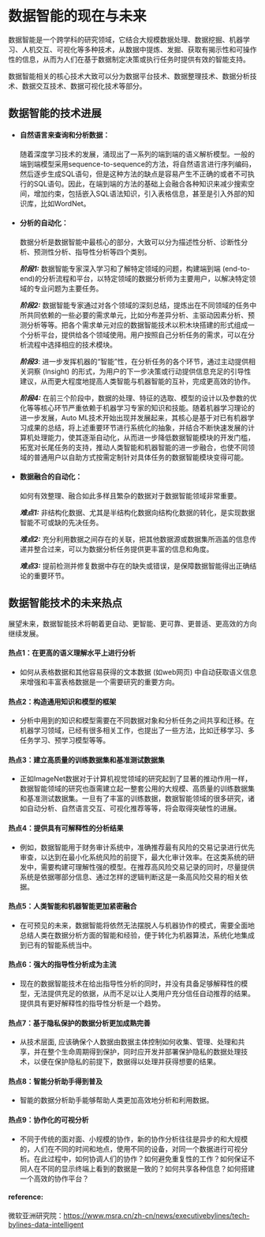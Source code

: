 # 数据智能的现在与未来

数据智能是一个跨学科的研究领域，它结合大规模数据处理、数据挖掘、机器学习、人机交互、可视化等多种技术，从数据中提炼、发掘、获取有揭示性和可操作性的信息，从而为人们在基于数据制定决策或执行任务时提供有效的智能支持。

数据智能相关的核心技术大致可以分为数据平台技术、数据整理技术、数据分析技术、数据交互技术、数据可视化技术等部分。

## 数据智能的技术进展

- #### **自然语言来查询和分析数据**：

  随着深度学习技术的发展，涌现出了一系列的端到端的语义解析模型。一般的端到端模型采用sequence-to-sequence的方法，将自然语言进行序列编码，然后逐步生成SQL语句，但是这种方法的缺点是容易产生不正确的或者不可执行的SQL语句。因此，在端到端的方法的基础上会融合各种知识来减少搜索空间，增加约束，包括嵌入SQL语法知识，引入表格信息，甚至是引入外部的知识库，比如WordNet。

- #### **分析的自动化**：

  数据分析是数据智能中最核心的部分，大致可以分为描述性分析、诊断性分析、预测性分析、指导性分析等四个类别。

  ***阶段1:***	数据智能专家深入学习和了解特定领域的问题，构建端到端 (end-to-end)的分析流程和平台，以特定领域的数据分析师为主要用户，以解决特定领域的专业问题为主要任务。

  ***阶段2:***	数据智能专家通过对各个领域的深刻总结，提炼出在不同领域的任务中所共同依赖的一些必要的需求单元，比如分布差异分析、主驱动因素分析、预测分析等等。把各个需求单元对应的数据智能技术以积木块搭建的形式组成一个分析平台，提供给各个领域使用。用户按照自己分析任务的需求，可以在分析流程中选择相应的技术模块。

  ***阶段3***:	进一步发挥机器的“智能”性，在分析任务的各个环节，通过主动提供相关洞察 (Insight) 的形式，为用户的下一步决策或行动提供信息充足的引导性建议，从而更大程度地提高人类智能与机器智能的互补，完成更高效的协作。

  ***阶段4:***	在前三个阶段中，数据的处理、特征的选取、模型的设计以及参数的优化等等核心环节严重依赖于机器学习专家的知识和技能。随着机器学习理论的进一步发展，Auto ML技术开始出现并发展起来，其核心是基于对已有机器学习成果的总结，将上述重要环节进行系统化的抽象，并结合不断快速发展的计算机处理能力，使其逐渐自动化，从而进一步降低数据智能模块的开发门槛，拓宽对长尾任务的支持，推动人类智能和机器智能的进一步融合，也使不同领域的普通用户以自助方式按需定制针对具体任务的数据智能模块变得可能。

- #### **数据融合的自动化**：

  如何有效整理、融合如此多样且繁杂的数据对于数据智能领域非常重要。

  ***难点1:***	非结构化数据、尤其是半结构化数据向结构化数据的转化，是实现数据智能不可或缺的先决任务。

  ***难点2:***	充分利用数据之间存在的关联，把其他数据源或数据集所涵盖的信息传递并整合过来，可以为数据分析任务提供更丰富的信息和角度。

  ***难点3:***	提前检测并修复数据中存在的缺失或错误，是保障数据智能得出正确结论的重要环节。



## 数据智能技术的未来热点

展望未来，数据智能技术将朝着更自动、更智能、更可靠、更普适、更高效的方向继续发展。

#### 热点1：在更高的语义理解水平上进行分析

- 如何从表格数据和其他容易获得的文本数据 (如web网页) 中自动获取语义信息来增强和丰富表格数据是一个需要研究的重要方向。

#### 热点2：构造通用知识和模型的框架

- 分析中用到的知识和模型需要在不同数据对象和分析任务之间共享和迁移。在机器学习领域，已经有很多相关工作，也提出了一些方法，比如迁移学习、多任务学习、预学习模型等等。

#### 热点3：建立高质量的训练数据集和基准测试数据集

- 正如ImageNet数据对于计算机视觉领域的研究起到了显著的推动作用一样，数据智能领域的研究也亟需建立起一整套公用的大规模、高质量的训练数据集和基准测试数据集。一旦有了丰富的训练数据，数据智能领域的很多研究，诸如自动分析、自然语言交互、可视化推荐等等，将会取得突破性的进展。

#### 热点4：提供具有可解释性的分析结果

- 例如，数据智能用于财务审计系统中，准确推荐最有风险的交易记录进行优先审查，以达到在最小化系统风险的前提下，最大化审计效率。在这类系统的研发中，需要构建可理解性强的模型。在推荐高风险交易记录的同时，尽量提供系统是依据哪部分信息、通过怎样的逻辑判断这是一条高风险交易的相关依据。

#### 热点5：人类智能和机器智能更加紧密融合

- 在可预见的未来，数据智能将依然无法摆脱人与机器协作的模式，需要全面地总结人类在数据分析方面的智能和经验，便于转化为机器算法，系统化地集成到已有的智能系统当中。

#### 热点6：强大的指导性分析成为主流

- 现在的数据智能技术在给出指导性分析的同时，并没有具备足够解释性的模型，无法提供充足的依据，从而不足以让人类用户充分信任自动推荐的结果。提供具有更好解释性的指导性分析是一个趋势。

#### 热点7：基于隐私保护的数据分析更加成熟完善

- 从技术层面, 应该确保个人数据由数据主体控制如何收集、管理、处理和共享，并在整个生命周期得到保护，同时应开发并部署保护隐私的数据处理技术，以便在保护隐私的前提下，数据得以处理并获得想要的结果。

#### 热点8：智能分析助手得到普及

- 智能的数据分析助手能够帮助人类更加高效地分析和利用数据。

#### 热点9：协作化的可视分析

- 不同于传统的面对面、小规模的协作，新的协作分析往往是异步的和大规模的，人们在不同的时间和地点，使用不同的设备，对同一个数据进行可视分析。在此过程中，如何协调人们的协作？如何避免重复性的工作？如何保证不同人在不同的显示终端上看到的数据是一致的？如何共享各种信息？如何搭建一个高效的协作平台？







#### reference:

微软亚洲研究院：https://www.msra.cn/zh-cn/news/executivebylines/tech-bylines-data-intelligent